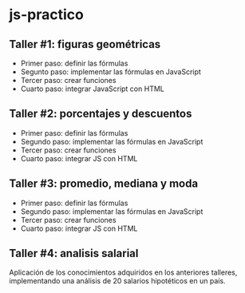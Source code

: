 # js-practico

## Taller #1: figuras geométricas
- Primer paso: definir las fórmulas
- Segunto paso: implementar las fórmulas en JavaScript
- Tercer paso: crear funciones
- Cuarto paso: integrar JavaScript con HTML

## Taller #2: porcentajes y descuentos
- Primer paso: definir las fórmulas
- Segundo paso: implementar las fórmulas en JavaScript
- Tercer paso: crear funciones
- Cuarto paso: integrar JS con HTML

## Taller #3: promedio, mediana y moda
- Primer paso: definir las fórmulas
- Segundo paso: implementar las fórmulas en JavaScript
- Tercer paso: crear funciones
- Cuarto paso: integrar JS con HTML

## Taller #4: analisis salarial
Aplicación de los conocimientos adquiridos en los anteriores talleres, implementando una análisis de 20 salarios hipotéticos en un país.
